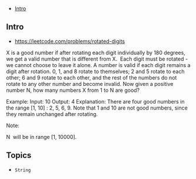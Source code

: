 - [Intro](#intro)

## Intro

- https://leetcode.com/problems/rotated-digits

X is a good number if after rotating each digit individually by 180 degrees, we get a valid number that is different from X.  Each digit must be rotated - we cannot choose to leave it alone.
A number is valid if each digit remains a digit after rotation. 0, 1, and 8 rotate to themselves; 2 and 5 rotate to each other; 6 and 9 rotate to each other, and the rest of the numbers do not rotate to any other number and become invalid.
Now given a positive number N, how many numbers X from 1 to N are good?

Example:
Input: 10
Output: 4
Explanation: 
There are four good numbers in the range [1, 10] : 2, 5, 6, 9.
Note that 1 and 10 are not good numbers, since they remain unchanged after rotating.

Note:

N  will be in range [1, 10000].



## Topics

- `String`


